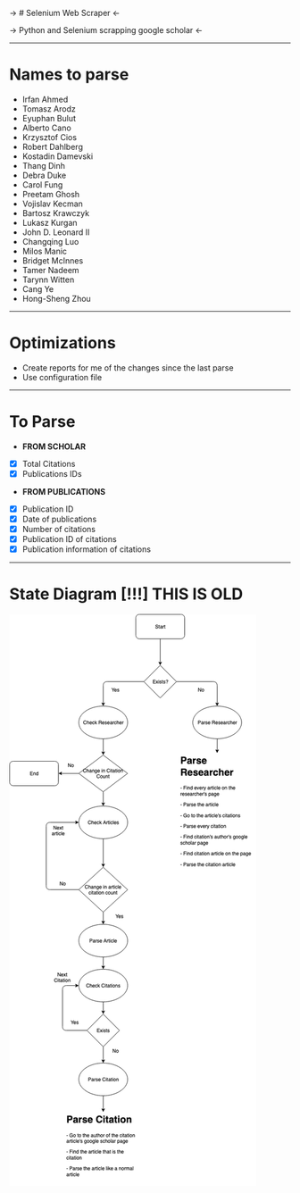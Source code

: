
-> # Selenium Web Scraper <-

-> Python and Selenium scrapping google scholar <-

-----------------------

# Names to parse
- Irfan Ahmed
- Tomasz Arodz
- Eyuphan Bulut
- Alberto Cano
- Krzysztof Cios
- Robert Dahlberg
- Kostadin Damevski
- Thang Dinh
- Debra Duke
- Carol Fung
- Preetam Ghosh
- Vojislav Kecman
- Bartosz Krawczyk
- Lukasz Kurgan
- John D. Leonard II
- Changqing Luo
- Milos Manic
- Bridget McInnes
- Tamer Nadeem
- Tarynn Witten
- Cang Ye
- Hong-Sheng Zhou

---------------------

# Optimizations
* Create reports for me of the changes since the last parse
* Use configuration file

-------------------------------------

# To Parse
- **FROM SCHOLAR**

- [x] Total Citations
- [x] Publications IDs 

- **FROM PUBLICATIONS**

- [x] Publication ID
- [x] Date of publications
- [x] Number of citations
- [x] Publication ID of citations
- [x] Publication information of citations

----------------------------------


# State Diagram [!!!] THIS IS OLD

![State Diagram](ScraperStateDiagram.png)